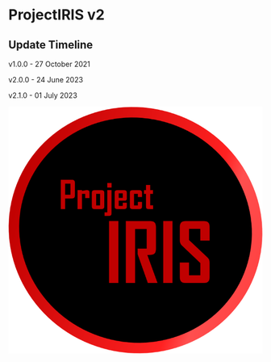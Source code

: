 # ProjectIRIS v2

## Update Timeline

v1.0.0 - 27 October 2021

v2.0.0 - 24 June 2023

v2.1.0 - 01 July 2023



<img src="https://github.com/KuroyukiNear/ProjectIRIS/blob/main/logo.png" />
